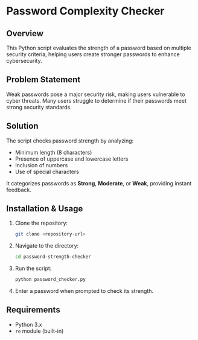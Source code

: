 # Password Complexity Checker

## Overview
This Python script evaluates the strength of a password based on multiple security criteria, helping users create stronger passwords to enhance cybersecurity.

## Problem Statement
Weak passwords pose a major security risk, making users vulnerable to cyber threats. Many users struggle to determine if their passwords meet strong security standards.

## Solution
The script checks password strength by analyzing:
- Minimum length (8 characters)
- Presence of uppercase and lowercase letters
- Inclusion of numbers
- Use of special characters

It categorizes passwords as **Strong**, **Moderate**, or **Weak**, providing instant feedback.

## Installation & Usage
1. Clone the repository:
   ```sh
   git clone <repository-url>
   ```
2. Navigate to the directory:
   ```sh
   cd password-strength-checker
   ```
3. Run the script:
   ```sh
   python password_checker.py
   ```
4. Enter a password when prompted to check its strength.

## Requirements
- Python 3.x
- `re` module (built-in)

